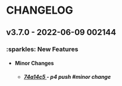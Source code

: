 <h1>CHANGELOG</h1><h2>v3.7.0 - 2022-06-09 002144</h2><h3>:sparkles: New Features</h3> <ul><li><h4>Minor Changes</h4></li> <ul><h5> <li><a href='https://github.com/nostradini/myrepo3/commit/74a14c5'> 74a14c5 </a> - p4 push #minor change </li></h5></ul></ul>
